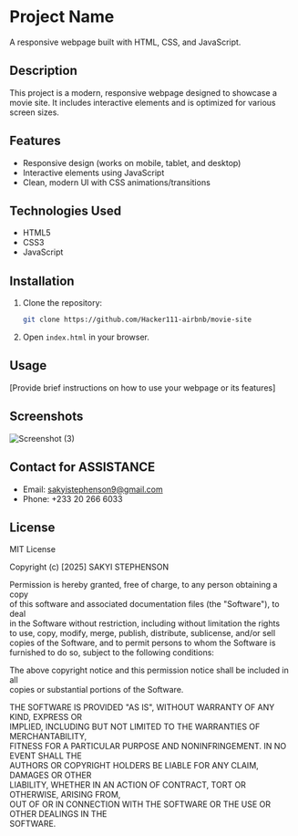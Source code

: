 # Project Name

A responsive webpage built with HTML, CSS, and JavaScript.

## Description

This project is a modern, responsive webpage designed to showcase a movie site. It includes interactive elements and is optimized for various screen sizes.

## Features

- Responsive design (works on mobile, tablet, and desktop)
- Interactive elements using JavaScript
- Clean, modern UI with CSS animations/transitions

## Technologies Used

- HTML5
- CSS3
- JavaScript

## Installation

1. Clone the repository:
   ```bash
   git clone https://github.com/Hacker111-airbnb/movie-site
   
2. Open `index.html` in your browser.

## Usage

[Provide brief instructions on how to use your webpage or its features]

## Screenshots
![Screenshot (3)](https://github.com/user-attachments/assets/3621b159-c9ad-4146-b663-942373111247)



## Contact for ASSISTANCE 

- Email: sakyistephenson9@gmail.com
- Phone: +233 20 266 6033

## License

MIT License  

Copyright (c) [2025] SAKYI STEPHENSON  

Permission is hereby granted, free of charge, to any person obtaining a copy  
of this software and associated documentation files (the "Software"), to deal  
in the Software without restriction, including without limitation the rights  
to use, copy, modify, merge, publish, distribute, sublicense, and/or sell  
copies of the Software, and to permit persons to whom the Software is  
furnished to do so, subject to the following conditions:  

The above copyright notice and this permission notice shall be included in all  
copies or substantial portions of the Software.  

THE SOFTWARE IS PROVIDED "AS IS", WITHOUT WARRANTY OF ANY KIND, EXPRESS OR  
IMPLIED, INCLUDING BUT NOT LIMITED TO THE WARRANTIES OF MERCHANTABILITY,  
FITNESS FOR A PARTICULAR PURPOSE AND NONINFRINGEMENT. IN NO EVENT SHALL THE  
AUTHORS OR COPYRIGHT HOLDERS BE LIABLE FOR ANY CLAIM, DAMAGES OR OTHER  
LIABILITY, WHETHER IN AN ACTION OF CONTRACT, TORT OR OTHERWISE, ARISING FROM,  
OUT OF OR IN CONNECTION WITH THE SOFTWARE OR THE USE OR OTHER DEALINGS IN THE  
SOFTWARE.  
